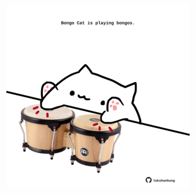 <!-- built at 12/07/2024, 06:00:44 UTC -->
<p align="center">
  <img width="500" height="500" src="./ReadmeImage.svg">
</p>
